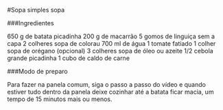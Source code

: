 #Sopa simples sopa

###Ingredientes

650 g de batata picadinha
200 g de macarrão 
5 gomos de linguiça sem a capa
2 colheres sopa de colorau
700 ml de água
1 tomate fatiado
1 colher sopa de orégano (opcional)
3 colheres sopa de óleo ou azeite
1/2 cebola grande picadinha
1 cubo de caldo de carne

###Modo de preparo

Para fazer na panela comum, siga o passo a passo do vídeo e quando estiver tudo dentro da panela deixe cozinhar até a batata ficar macia, um tempo de 15 minutos mais ou menos.
